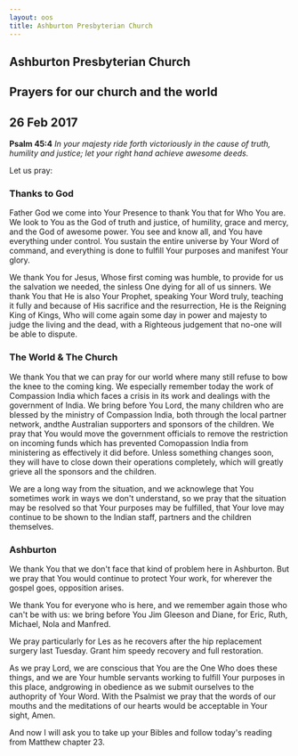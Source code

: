 ```yaml
---
layout: oos
title: Ashburton Presbyterian Church
---
```

## Ashburton Presbyterian Church

## Prayers for our church and the world

## 26 Feb 2017 

__Psalm 45:4__ _In your majesty ride forth victoriously in the cause of truth, humility and
justice; let your right hand achieve awesome deeds._

Let us pray:

### Thanks to God
Father God we come into Your Presence to thank You that for Who You are. We look to You as the God of truth and justice, of humility, grace and mercy, and the God of awesome power. You see and know all, and You have everything under control. You sustain the entire universe by Your Word of command, and everything is done to fulfill Your purposes and manifest Your glory. 

We thank You for Jesus, Whose first coming was humble, to provide for us the salvation we needed, the sinless One dying for all of us sinners. We thank You that He is also Your Prophet, speaking Your Word truly, teaching it fully and because of His sacrifice and the resurrection, He is the Reigning King of Kings, Who will come again some day in power and majesty to judge the living and the dead, with a Righteous judgement that no-one will be able to dispute. 

### The World & The Church
We thank You that we can pray for our world where many still refuse to bow the knee to the coming king. We especially remember today the work of Compassion India which faces a crisis in its work and dealings with the government of India. We bring before You Lord, the many children who are blessed by the ministry of Compassion India, both through the local partner network, andthe Australian supporters and sponsors of the children. We pray that You would move the government officials to remove the restriction on incoming funds which has prevented Comopassion India from ministering as effectively it did before. Unless something changes soon, they will have to close down their operations completely, which will greatly grieve all the sponsors and the children. 

We are a long way from the situation, and we acknowlege that You sometimes work in ways we don't understand, so we pray that the situation may be resolved so that Your purposes may be fulfilled, that Your love may continue to be shown to the Indian staff, partners and the children themselves. 

### Ashburton
We thank You that we don't face that kind of problem here in Ashburton. But we pray that You would continue to protect Your work, for wherever the gospel goes, opposition arises.

We thank You for everyone who is here, and we remember again those who can't be with us: we bring before You Jim Gleeson and Diane, for Eric, Ruth, Michael, Nola and Manfred.

We pray particularly for Les as he recovers after the hip replacement surgery last Tuesday. Grant him speedy recovery and full restoration. 

As we pray Lord, we are conscious that You are the One Who does these things, and we are Your humble servants working to fulfill Your purposes in this place, andgrowing in obedience as we submit ourselves to the authoprity of Your Word. With the Psalmist we pray that the words of our mouths and the meditations of our hearts would be acceptable in Your sight, Amen.

<nbsp>

And now I will ask you to take up your Bibles and follow today's reading from Matthew chapter 23.
